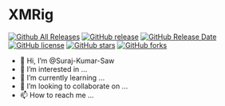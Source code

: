 # XMRig

[![Github All Releases](https://img.shields.io/github/downloads/surajkumarsaw1/xmrig/total.svg)](https://github.com/xmrig/xmrig/releases)
[![GitHub release](https://img.shields.io/github/release/surajkumarsaw1/xmrig/all.svg)](https://github.com/xmrig/xmrig/releases)
[![GitHub Release Date](https://img.shields.io/github/release-date/surajkumarsaw1/xmrig.svg)](https://github.com/xmrig/xmrig/releases)
[![GitHub license](https://img.shields.io/github/license/surajkumarsaw1/xmrig.svg)](https://github.com/xmrig/xmrig/blob/master/LICENSE)
[![GitHub stars](https://img.shields.io/github/stars/surajkumarsaw1/xmrig.svg)](https://github.com/xmrig/xmrig/stargazers)
[![GitHub forks](https://img.shields.io/github/forks/surajkumarsaw1/xmrig.svg)](https://github.com/xmrig/xmrig/network)



- 👋 Hi, I’m @Suraj-Kumar-Saw
- 👀 I’m interested in ...
- 🌱 I’m currently learning ...
- 💞️ I’m looking to collaborate on ...
- 📫 How to reach me ...

<!---
Suraj-Kumar-Saw/Suraj-Kumar-Saw is a ✨ special ✨ repository because its `README.md` (this file) appears on your GitHub profile.
You can click the Preview link to take a look at your changes.
--->
